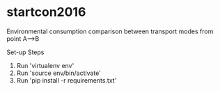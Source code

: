 # startcon2016
Environmental consumption comparison between transport modes from point A-->B

Set-up Steps

1. Run 'virtualenv env'
2. Run 'source env/bin/activate'
3. Run 'pip install -r requirements.txt'
